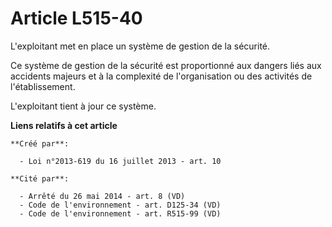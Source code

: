 # Article L515-40

L'exploitant met en place un système de gestion de la sécurité. 

Ce système de gestion de la sécurité est proportionné aux dangers liés aux accidents majeurs et à la complexité de
l'organisation ou des activités de l'établissement. 

L'exploitant tient à jour ce système.

**Liens relatifs à cet article**

	**Créé par**:

	  - Loi n°2013-619 du 16 juillet 2013 - art. 10

	**Cité par**:

	  - Arrêté du 26 mai 2014 - art. 8 (VD)
	  - Code de l'environnement - art. D125-34 (VD)
	  - Code de l'environnement - art. R515-99 (VD)
